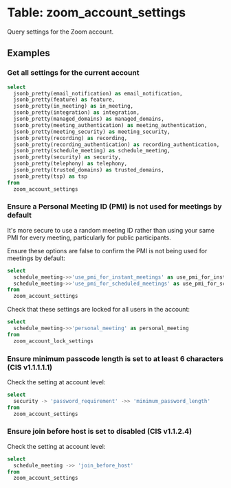 # Table: zoom_account_settings

Query settings for the Zoom account.

## Examples

### Get all settings for the current account

```sql
select
  jsonb_pretty(email_notification) as email_notification,
  jsonb_pretty(feature) as feature,
  jsonb_pretty(in_meeting) as in_meeting,
  jsonb_pretty(integration) as integration,
  jsonb_pretty(managed_domains) as managed_domains,
  jsonb_pretty(meeting_authentication) as meeting_authentication,
  jsonb_pretty(meeting_security) as meeting_security,
  jsonb_pretty(recording) as recording,
  jsonb_pretty(recording_authentication) as recording_authentication,
  jsonb_pretty(schedule_meeting) as schedule_meeting,
  jsonb_pretty(security) as security,
  jsonb_pretty(telephony) as telephony,
  jsonb_pretty(trusted_domains) as trusted_domains,
  jsonb_pretty(tsp) as tsp
from
  zoom_account_settings
```

### Ensure a Personal Meeting ID (PMI) is not used for meetings by default

It's more secure to use a random meeting ID rather than using your same PMI
for every meeting, particularly for public participants.

Ensure these options are false to confirm the PMI is not being used for
meetings by default:

```sql
select
  schedule_meeting->>'use_pmi_for_instant_meetings' as use_pmi_for_instant_meetings,
  schedule_meeting->>'use_pmi_for_scheduled_meetings' as use_pmi_for_scheduled_meetings
from
  zoom_account_settings
```

Check that these settings are locked for all users in the account:

```sql
select
  schedule_meeting->>'personal_meeting' as personal_meeting
from
  zoom_account_lock_settings
```

### Ensure minimum passcode length is set to at least 6 characters (CIS v1.1.1.1.1)

Check the setting at account level:
```sql
select
  security -> 'password_requirement' ->> 'minimum_password_length'
from
  zoom_account_settings
```

### Ensure join before host is set to disabled (CIS v1.1.2.4)

Check the setting at account level:
```sql
select
  schedule_meeting ->> 'join_before_host'
from
  zoom_account_settings
```
